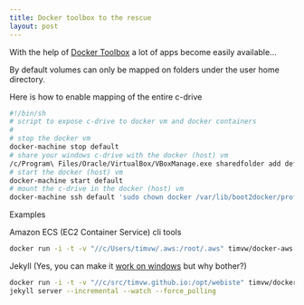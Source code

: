 ```yaml
---
title: Docker toolbox to the rescue
layout: post
---
```

With the help of [Docker Toolbox](https://www.docker.com/products/docker-toolbox) a lot of apps become easily available...

By default volumes can only be mapped on folders under the user home directory.

Here is how to enable mapping of the entire c-drive

```bash
#!/bin/sh
# script to expose c-drive to docker vm and docker containers
#
# stop the docker vm
docker-machine stop default
# share your windows c-drive with the docker (host) vm
/c/Program\ Files/Oracle/VirtualBox/VBoxManage.exe sharedfolder add default --name C_DRIVE --hostpath c:/
# start the docker (host) vm
docker-machine start default
# mount the c-drive in the docker (host) vm
docker-machine ssh default 'sudo chown docker /var/lib/boot2docker/profile && echo mount -t vboxsf C_DRIVE /c >> /var/lib/boot2docker/profile'
```

Examples

Amazon ECS (EC2 Container Service) cli tools

```bash
docker run -i -t -v "//c/Users/timvw/.aws:/root/.aws" timvw/docker-aws
```


Jekyll (Yes, you can make it [work on windows](https://jekyllrb.com/docs/windows/) but why bother?)

```bash
docker run -i -t -v "//c/src/timvw.github.io:/opt/webiste" timvw/docker-jekyll
jekyll server --incremental --watch --force_polling
```
